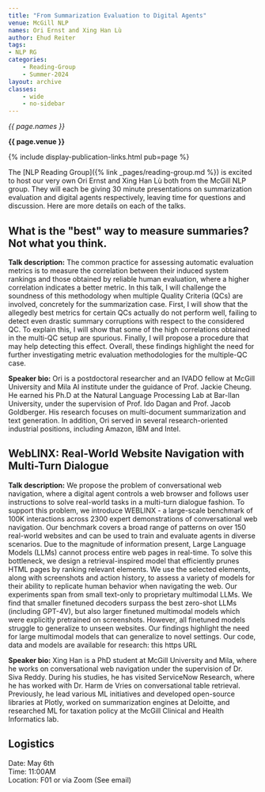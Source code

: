 ```yaml
---
title: "From Summarization Evaluation to Digital Agents"
venue: McGill NLP
names: Ori Ernst and Xing Han Lù
author: Ehud Reiter
tags:
- NLP RG
categories:
    - Reading-Group
    - Summer-2024
layout: archive
classes:
    - wide
    - no-sidebar
---
```


*{{ page.names }}*

**{{ page.venue }}**

{% include display-publication-links.html pub=page %}

The [NLP Reading Group]({% link _pages/reading-group.md %}) is excited to host our very own Ori Ernst and Xing Han Lù both from the McGill NLP group. They will each be giving 30 minute presentations on summarization evaluation and digital agents respectively, leaving time for questions and discussion. Here are more details on each of the talks.

## What is the "best" way to measure summaries? Not what you think.

**Talk description:** The common practice for assessing automatic evaluation metrics is to measure the correlation between their induced system rankings and those obtained by reliable human evaluation, where a higher correlation indicates a better metric. In this talk, I will challenge the soundness of this methodology when multiple Quality Criteria (QCs) are involved, concretely for the summarization case. First, I will show that the allegedly best metrics for certain QCs actually do not perform well, failing to detect even drastic summary corruptions with respect to the considered QC. To explain this, I will show that some of the high correlations obtained in the multi-QC setup are spurious. Finally, I will propose a procedure that may help detecting this effect. Overall, these findings highlight the need for further investigating metric evaluation methodologies for the multiple-QC case.

**Speaker bio:** Ori is a postdoctoral researcher and an IVADO fellow at McGill University and Mila AI institute under the guidance of Prof. Jackie Cheung. He earned his Ph.D at the Natural Language Processing Lab at Bar-Ilan University, under the supervision of Prof. Ido Dagan and Prof. Jacob Goldberger. His research focuses on multi-document summarization and text generation. In addition, Ori served in several research-oriented industrial positions, including Amazon, IBM and Intel.

## WebLINX: Real-World Website Navigation with Multi-Turn Dialogue

**Talk description:** We propose the problem of conversational web navigation, where a digital agent controls a web browser and follows user instructions to solve real-world tasks in a multi-turn dialogue fashion. To support this problem, we introduce WEBLINX - a large-scale benchmark of 100K interactions across 2300 expert demonstrations of conversational web navigation. Our benchmark covers a broad range of patterns on over 150 real-world websites and can be used to train and evaluate agents in diverse scenarios. Due to the magnitude of information present, Large Language Models (LLMs) cannot process entire web pages in real-time. To solve this bottleneck, we design a retrieval-inspired model that efficiently prunes HTML pages by ranking relevant elements. We use the selected elements, along with screenshots and action history, to assess a variety of models for their ability to replicate human behavior when navigating the web. Our experiments span from small text-only to proprietary multimodal LLMs. We find that smaller finetuned decoders surpass the best zero-shot LLMs (including GPT-4V), but also larger finetuned multimodal models which were explicitly pretrained on screenshots. However, all finetuned models struggle to generalize to unseen websites. Our findings highlight the need for large multimodal models that can generalize to novel settings. Our code, data and models are available for research: this https URL

**Speaker bio:** Xing Han is a PhD student at McGill University and Mila, where he works on conversational web navigation under the supervision of Dr. Siva Reddy. During his studies, he has visited ServiceNow Research, where he has worked with Dr. Harm de Vries on conversational table retrieval. Previously, he lead various ML initiatives and developed open-source libraries at Plotly, worked on summarization engines at Deloitte, and researched ML for taxation policy at the McGill Clinical and Health Informatics lab.

## Logistics

Date: May 6th <br>
Time: 11:00AM <br>
Location: F01 or via Zoom (See email)